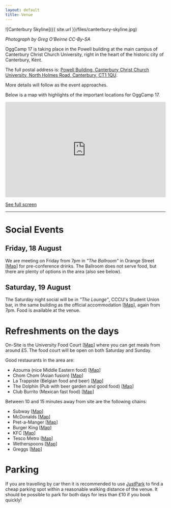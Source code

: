 ```yaml
---
layout: default
title: Venue
---
```

![Canterbury Skyline]({{ site.url }}/files/canterbury-skyline.jpg)

*Photograph by Greg O'Beirne CC-By-SA*

OggCamp 17 is taking place in the Powell building at the main campus of Canterbury Christ Church University, right in the heart of the historic city of Canterbury, Kent.

The full postal address is: <a href="https://map.what3words.com/couch.window.closed">Powell Building, Canterbury Christ Church University, North Holmes Road, Canterbury, CT1 1QU</a>.

More details will follow as the event approaches.

Below is a map with highlights of the important locations for OggCamp 17.
<iframe src="http://umap.openstreetmap.fr/en/map/oggcamp17_129448?scaleControl=false&amp;miniMap=false&amp;scrollWheelZoom=true&amp;zoomControl=true&amp;allowEdit=false&amp;moreControl=false&amp;searchControl=null&amp;tilelayersControl=false&amp;embedControl=false&amp;datalayersControl=null&amp;onLoadPanel=undefined&amp;captionBar=false&amp;fullscreenControl=true&amp;locateControl=false&amp;measureControl=false&amp;editinosmControl=false#14/51.2791/1.0798" width="100%" height="300px" frameborder="0"></iframe>

<a href="http://umap.openstreetmap.fr/en/map/oggcamp17_129448">See full screen</a>

---

# Social Events

## Friday, 18 August

We are meeting on Friday from 7pm in *"The Ballroom"* in Orange Street [[Map](http://w3w.co/turns.agents.props)] for pre-conference drinks. The Ballroom does not serve food, but there are plenty of options in the area (also see below).

## Saturday, 19 August

The Saturday night social will be in *"The Lounge"*, CCCU's Student Union bar, in the same building as the official accommodation [[Map](http://w3w.co/gone.vest.cheat)], again from 7pm. Food is available at the venue.

# Refreshments on the days

On-Site is the University Food Court [[Map](http://w3w.co/transfers.foster.traded)] where you can get meals from around £5. The food court will be open on both Saturday and Sunday.

Good restaurants in the area are:
* Azouma (nice Middle Eastern food) [[Map](http://w3w.co/arch.ties.camp)]
* Chom Chom (Asian fusion) [[Map](http://w3w.co/author.effort.trend)]
* La Trappiste (Belgian food and beer) [[Map](http://w3w.co/fever.always.custom)]
* The Dolphin (Pub with beer garden and good food) [[Map](http://w3w.co/trash.grows.agents)]
* Club Burrito (Mexican fast food) [[Map](http://w3w.co/card.trend.toxic)]

Between 10 and 15 minutes away from site are the following chains:
* Subway [[Map](http://w3w.co/courier.bucks.hired)]
* McDonalds [[Map](http://w3w.co/filer.herds.mobile)]
* Pret-a-Manger [[Map](http://w3w.co/dangerously.cars.kinds)]
* Burger King [[Map](http://w3w.co/estate.tools.artist)]
* KFC [[Map](http://w3w.co/pinks.loses.haven)]
* Tesco Metro [[Map](http://w3w.co/brains.fines.undulation)]
* Wetherspoons [[Map](http://w3w.co/atomic.august.fault)]
* Greggs [[Map](http://w3w.co/paper.spell.token)]

# Parking

If you are travelling by car then it is recommended to use [JustPark](https://www.justpark.com/) to find a cheap parking spot within a reasonable walking distance of the venue. It should be possible to park for both days for less than £10 if you book quickly!
